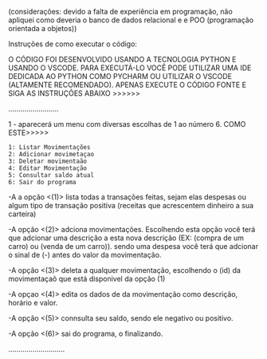 (considerações: devido a falta de experiência em programação, não apliquei como deveria o banco de dados relacional e e POO (programação orientada a objetos))



Instruções de como executar o código:

O CÓDIGO FOI DESENVOLVIDO USANDO A TECNOLOGIA PYTHON E USANDO O VSCODE. PARA EXECUTÁ-LO VOCÊ PODE UTILIZAR UMA IDE DEDICADA AO PYTHON COMO PYCHARM OU UTILIZAR O VSCODE (ALTAMENTE RECOMENDADO). APENAS EXECUTE O CÓDIGO FONTE E SIGA AS INSTRUÇÕES ABAIXO >>>>>>

.........................

1 - aparecerá um menu com diversas escolhas de 1 ao número 6.
COMO ESTE>>>>>

    1: Listar Movimentações
    2: Adicionar movimetaçao
    3: Deletar movimentaão
    4: Editar Movimentação
    5: Consultar saldo atual
    6: Sair do programa


-A a opção <(1)> lista todas a transações feitas, sejam elas despesas ou algum tipo de transação positiva (receitas que acrescentem dinheiro a sua carteira)


-A opção <(2)> adciona movimentações. Escolhendo esta opção você terá que adcionar uma descrição a esta nova descrição (EX: (compra de um carro) ou (venda de um carro)). sendo uma despesa você terá que adcionar o sinal de (-) antes do valor da movimentação.


-A opção <(3)> deleta a qualquer movimentação, escolhendo o (id) da movimentaçaõ que está disponivel da opção (1)


-A opçao <(4)> edita os dados de da movimentação como descrição, horário e valor.


-A opção <(5)> connsulta seu saldo, sendo ele negativo ou positivo.


-A opção <(6)> sai do programa, o finalizando.


............................





